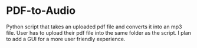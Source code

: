# PDF-to-Audio
Python script that takes an uploaded pdf file and converts it into an mp3 file. User has to upload their pdf file into the same folder as the script. I plan to add a GUI for a more user friendly experience.
